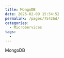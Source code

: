 ```yaml
---
title: MongoDB
date: 2025-02-09 15:54:52
permalink: /pages/75426d/
categories:
  - MicroServices
tags:
  - 
---
```

MongoDB